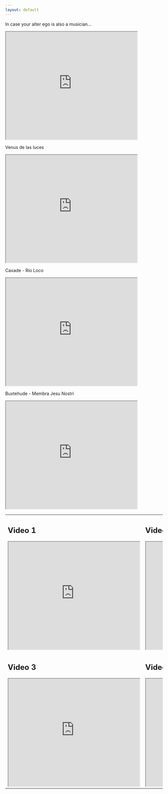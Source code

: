 ```yaml
---
layout: default
---
```


In case your alter ego is also a musician...

<iframe width="420" height="345" src="https://www.youtube.com/embed/DeehD4Y5tfA">
</iframe>

Venus de las luces

<iframe width="420" height="345" src="https://www.youtube.com/embed/FrJashZ09Go">
</iframe>

Caxade - Rio Loco

<iframe width="420" height="345" src="https://www.youtube.com/embed/CdEIERNBad0">
</iframe>

Buxtehude - Membra Jesu Nostri

<iframe width="420" height="345" src="https://www.youtube.com/embed/gAg0haXkMlM">
</iframe>

<table>
  <tr>
    <td>
      <h2>Video 1</h2>
      <iframe width="420" height="345" src="https://www.youtube.com/embed/DeehD4Y5tfA"></iframe>
    </td>
    <td>
      <h2>Video 2</h2>
      <iframe width="420" height="345" src="https://www.youtube.com/embed/FrJashZ09Go"></iframe>
    </td>
  </tr>
  <tr>
    <td>
      <h2>Video 3</h2>
      <iframe width="420" height="345" src="https://www.youtube.com/embed/VIDEO_ID_HERE"></iframe>
    </td>
    <td>
      <h2>Video 4</h2>
      <iframe width="420" height="345" src="https://www.youtube.com/embed/VIDEO_ID_HERE"></iframe>
    </td>
  </tr>
</table>

